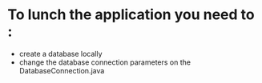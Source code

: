 # To lunch the application you need to :

- create a database locally
- change the database connection parameters on the DatabaseConnection.java
